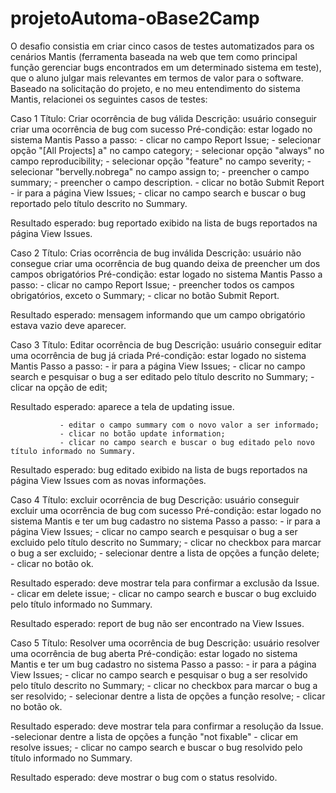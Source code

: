 # projetoAutoma-oBase2Camp
O desafio consistia em criar cinco casos de testes automatizados para os cenários Mantis (ferramenta baseada na web que tem como principal função gerenciar bugs encontrados em um determinado sistema em teste), que o aluno julgar mais relevantes em termos de valor para o software.
Baseado na solicitação do projeto, e no meu entendimento do sistema Mantis, relacionei os seguintes casos de testes:

Caso 1
Título: Criar ocorrência de bug válida
Descrição: usuário conseguir criar uma ocorrência de bug com sucesso
Pré-condição: estar logado no sistema Mantis
Passo a passo: - clicar no campo Report Issue;
               - selecionar opção "[All Projects] a" no campo category;
               - selecionar opção "always" no campo reproducibility;
               - selecionar opção "feature" no campo severity;
               - selecionar "bervelly.nobrega" no campo assign to;
               - preencher o campo summary;
               - preencher o campo description.
               - clicar no botão Submit Report
               - ir para a página View Issues;
               - clicar no campo search e buscar o bug reportado pelo título descrito no Summary.
    
Resultado esperado: bug reportado exibido na lista de bugs reportados na página View Issues.

Caso 2
Título: Crias ocorrência de bug inválida
Descrição: usuário não consegue criar uma ocorrência de bug quando deixa de preencher um dos campos obrigatórios
Pré-condição: estar logado no sistema Mantis
Passo a passo: - clicar no campo Report Issue;
               - preencher todos os campos obrigatórios, exceto o Summary;
               - clicar no botão Submit Report.
               
Resultado esperado: mensagem informando que um campo obrigatório estava vazio deve aparecer.

Caso 3
Título: Editar ocorrência de bug
Descrição: usuário conseguir editar uma ocorrência de bug já criada
Pré-condição: estar logado no sistema Mantis
Passo a passo: - ir para a página View Issues;
               - clicar no campo search e pesquisar o bug a ser editado pelo título descrito no Summary;
               - clicar na opção de edit;
               
Resultado esperado: aparece a tela de updating issue.

               - editar o campo summary com o novo valor a ser informado;
               - clicar no botão update information;
               - clicar no campo search e buscar o bug editado pelo novo título informado no Summary.
    
Resultado esperado: bug editado exibido na lista de bugs reportados na página View Issues com as novas informações.

Caso 4
Título: excluir ocorrência de bug
Descrição: usuário conseguir excluir uma ocorrência de bug com sucesso
Pré-condição: estar logado no sistema Mantis e ter um bug cadastro no sistema
Passo a passo: - ir para a página View Issues;
               - clicar no campo search e pesquisar o bug a ser excluido pelo título descrito no Summary;
               - clicar no checkbox para marcar o bug a ser excluido;
               - selecionar dentre a lista de opções a função delete;
               - clicar no botão ok.
    
Resultado esperado: deve mostrar tela para confirmar a exclusão da Issue.
               - clicar em delete issue;
               - clicar no campo search e buscar o bug excluido pelo título informado no Summary.
               
Resultado esperado: report de bug não ser encontrado na View Issues.

Caso 5
Título: Resolver uma ocorrência de bug
Descrição: usuário resolver uma ocorrência de bug aberta
Pré-condição: estar logado no sistema Mantis e ter um bug cadastro no sistema
Passo a passo: - ir para a página View Issues;
               - clicar no campo search e pesquisar o bug a ser resolvido pelo título descrito no Summary;
               - clicar no checkbox para marcar o bug a ser resolvido;
               - selecionar dentre a lista de opções a função resolve;
               - clicar no botão ok.

Resultado esperado: deve mostrar tela para confirmar a resolução da Issue.
               -selecionar dentre a lista de opções a função "not fixable"
               - clicar em resolve issues;
               - clicar no campo search e buscar o bug resolvido pelo título informado no Summary.

Resultado esperado: deve mostrar o bug com o status resolvido.




              
